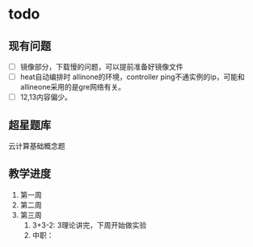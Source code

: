 # todo

## 现有问题

- [ ] 镜像部分，下载慢的问题，可以提前准备好镜像文件
- [ ] heat自动编排时 allinone的环境，controller ping不通实例的ip，可能和allineone采用的是gre网络有关。
- [ ] 12,13内容偏少。

## 超星题库

云计算基础概念题

## 教学进度

1. 第一周
2. 第二周
3. 第三周
   1. 3+3-2: 3理论讲完，下周开始做实验
   2. 中职：
